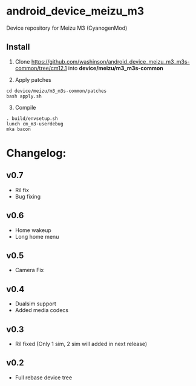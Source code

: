 # android_device_meizu_m3
Device repository for Meizu M3 (CyanogenMod)

Install
-----------

1. Clone https://github.com/washinson/android_device_meizu_m3_m3s-common/tree/cm12.1 into **device/meizu/m3_m3s-common**

2. Apply patches

```
cd device/meizu/m3_m3s-common/patches
bash apply.sh
``` 

3. Compile

```
. build/envsetup.sh
lunch cm_m3-userdebug
mka bacon
```

# Changelog:
## v0.7
- Ril fix
- Bug fixing

## v0.6
- Home wakeup
- Long home menu

## v0.5
- Camera Fix

## v0.4
- Dualsim support
- Added media codecs

## v0.3
- Ril fixed (Only 1 sim, 2 sim will added in next release)

## v0.2
- Full rebase device tree
